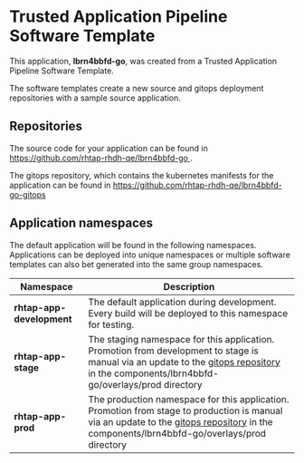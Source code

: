 # Trusted Application Pipeline Software Template

This application, **lbrn4bbfd-go**, was created from a Trusted Application Pipeline Software Template.

The software templates create a new source and gitops deployment repositories with a sample source application. 

## Repositories

The source code for your application can be found in [https://github.com/rhtap-rhdh-qe/lbrn4bbfd-go ](https://github.com/rhtap-rhdh-qe/lbrn4bbfd-go ).
 
The gitops repository, which contains the kubernetes manifests for the application can be found in 
[https://github.com/rhtap-rhdh-qe/lbrn4bbfd-go-gitops ](https://github.com/rhtap-rhdh-qe/lbrn4bbfd-go-gitops ) 

## Application namespaces 

The default application will be found in the following namespaces. Applications can be deployed into unique namespaces or multiple software templates can also bet generated into the same group namespaces.  

|  Namespace   |  Description   |  
| -------- | -------- |   
| **rhtap-app-development** | The default application during development. Every build will be deployed to this namespace for testing. | 
| **rhtap-app-stage** | The staging namespace for this application. Promotion from development to stage is manual via an update to the [gitops repository](https://github.com/rhtap-rhdh-qe/lbrn4bbfd-go-gitops ) in the components/lbrn4bbfd-go/overlays/prod directory |  
| **rhtap-app-prod** | The production namespace for this application. Promotion from stage to production is manual via an update to the [gitops repository](https://github.com/rhtap-rhdh-qe/lbrn4bbfd-go-gitops ) in the components/lbrn4bbfd-go/overlays/prod directory | 